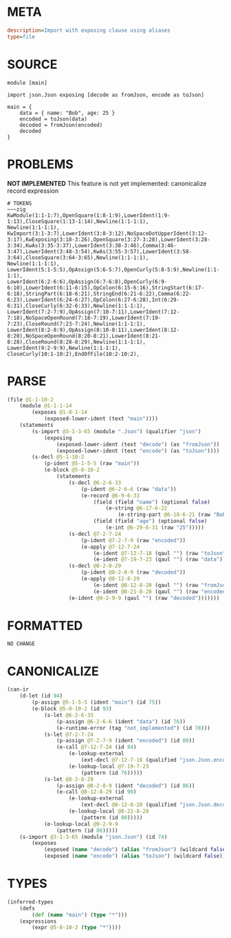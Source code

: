 # META
~~~ini
description=Import with exposing clause using aliases
type=file
~~~
# SOURCE
~~~roc
module [main]

import json.Json exposing [decode as fromJson, encode as toJson]

main = {
	data = { name: "Bob", age: 25 }
	encoded = toJson(data)
	decoded = fromJson(encoded)
	decoded
}
~~~
# PROBLEMS
**NOT IMPLEMENTED**
This feature is not yet implemented: canonicalize record expression


~~~
# TOKENS
~~~zig
KwModule(1:1-1:7),OpenSquare(1:8-1:9),LowerIdent(1:9-1:13),CloseSquare(1:13-1:14),Newline(1:1-1:1),
Newline(1:1-1:1),
KwImport(3:1-3:7),LowerIdent(3:8-3:12),NoSpaceDotUpperIdent(3:12-3:17),KwExposing(3:18-3:26),OpenSquare(3:27-3:28),LowerIdent(3:28-3:34),KwAs(3:35-3:37),LowerIdent(3:38-3:46),Comma(3:46-3:47),LowerIdent(3:48-3:54),KwAs(3:55-3:57),LowerIdent(3:58-3:64),CloseSquare(3:64-3:65),Newline(1:1-1:1),
Newline(1:1-1:1),
LowerIdent(5:1-5:5),OpAssign(5:6-5:7),OpenCurly(5:8-5:9),Newline(1:1-1:1),
LowerIdent(6:2-6:6),OpAssign(6:7-6:8),OpenCurly(6:9-6:10),LowerIdent(6:11-6:15),OpColon(6:15-6:16),StringStart(6:17-6:18),StringPart(6:18-6:21),StringEnd(6:21-6:22),Comma(6:22-6:23),LowerIdent(6:24-6:27),OpColon(6:27-6:28),Int(6:29-6:31),CloseCurly(6:32-6:33),Newline(1:1-1:1),
LowerIdent(7:2-7:9),OpAssign(7:10-7:11),LowerIdent(7:12-7:18),NoSpaceOpenRound(7:18-7:19),LowerIdent(7:19-7:23),CloseRound(7:23-7:24),Newline(1:1-1:1),
LowerIdent(8:2-8:9),OpAssign(8:10-8:11),LowerIdent(8:12-8:20),NoSpaceOpenRound(8:20-8:21),LowerIdent(8:21-8:28),CloseRound(8:28-8:29),Newline(1:1-1:1),
LowerIdent(9:2-9:9),Newline(1:1-1:1),
CloseCurly(10:1-10:2),EndOfFile(10:2-10:2),
~~~
# PARSE
~~~clojure
(file @1-1-10-2
	(module @1-1-1-14
		(exposes @1-8-1-14
			(exposed-lower-ident (text "main"))))
	(statements
		(s-import @3-1-3-65 (module ".Json") (qualifier "json")
			(exposing
				(exposed-lower-ident (text "decode") (as "fromJson"))
				(exposed-lower-ident (text "encode") (as "toJson"))))
		(s-decl @5-1-10-2
			(p-ident @5-1-5-5 (raw "main"))
			(e-block @5-8-10-2
				(statements
					(s-decl @6-2-6-33
						(p-ident @6-2-6-6 (raw "data"))
						(e-record @6-9-6-33
							(field (field "name") (optional false)
								(e-string @6-17-6-22
									(e-string-part @6-18-6-21 (raw "Bob"))))
							(field (field "age") (optional false)
								(e-int @6-29-6-31 (raw "25")))))
					(s-decl @7-2-7-24
						(p-ident @7-2-7-9 (raw "encoded"))
						(e-apply @7-12-7-24
							(e-ident @7-12-7-18 (qaul "") (raw "toJson"))
							(e-ident @7-19-7-23 (qaul "") (raw "data"))))
					(s-decl @8-2-8-29
						(p-ident @8-2-8-9 (raw "decoded"))
						(e-apply @8-12-8-29
							(e-ident @8-12-8-20 (qaul "") (raw "fromJson"))
							(e-ident @8-21-8-28 (qaul "") (raw "encoded"))))
					(e-ident @9-2-9-9 (qaul "") (raw "decoded")))))))
~~~
# FORMATTED
~~~roc
NO CHANGE
~~~
# CANONICALIZE
~~~clojure
(can-ir
	(d-let (id 94)
		(p-assign @5-1-5-5 (ident "main") (id 75))
		(e-block @5-8-10-2 (id 93)
			(s-let @6-2-6-33
				(p-assign @6-2-6-6 (ident "data") (id 76))
				(e-runtime-error (tag "not_implemented") (id 78)))
			(s-let @7-2-7-24
				(p-assign @7-2-7-9 (ident "encoded") (id 80))
				(e-call @7-12-7-24 (id 84)
					(e-lookup-external
						(ext-decl @7-12-7-18 (qualified "json.Json.encode") (module "json.Json") (local "toJson") (kind "value") (type-var 81)))
					(e-lookup-local @7-19-7-23
						(pattern (id 76)))))
			(s-let @8-2-8-29
				(p-assign @8-2-8-9 (ident "decoded") (id 86))
				(e-call @8-12-8-29 (id 90)
					(e-lookup-external
						(ext-decl @8-12-8-20 (qualified "json.Json.decode") (module "json.Json") (local "fromJson") (kind "value") (type-var 87)))
					(e-lookup-local @8-21-8-28
						(pattern (id 80)))))
			(e-lookup-local @9-2-9-9
				(pattern (id 86)))))
	(s-import @3-1-3-65 (module "json.Json") (id 74)
		(exposes
			(exposed (name "decode") (alias "fromJson") (wildcard false))
			(exposed (name "encode") (alias "toJson") (wildcard false)))))
~~~
# TYPES
~~~clojure
(inferred-types
	(defs
		(def (name "main") (type "*")))
	(expressions
		(expr @5-8-10-2 (type "*"))))
~~~